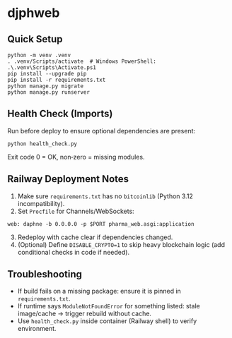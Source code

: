 # djphweb

## Quick Setup
```
python -m venv .venv
. .venv/Scripts/activate  # Windows PowerShell: .\.venv\Scripts\Activate.ps1
pip install --upgrade pip
pip install -r requirements.txt
python manage.py migrate
python manage.py runserver
```

## Health Check (Imports)
Run before deploy to ensure optional dependencies are present:
```
python health_check.py
```
Exit code 0 = OK, non‑zero = missing modules.

## Railway Deployment Notes
1. Make sure `requirements.txt` has no `bitcoinlib` (Python 3.12 incompatibility).
2. Set `Procfile` for Channels/WebSockets:
```
web: daphne -b 0.0.0.0 -p $PORT pharma_web.asgi:application
```
3. Redeploy with cache clear if dependencies changed.
4. (Optional) Define `DISABLE_CRYPTO=1` to skip heavy blockchain logic (add conditional checks in code if needed).

## Troubleshooting
- If build fails on a missing package: ensure it is pinned in `requirements.txt`.
- If runtime says `ModuleNotFoundError` for something listed: stale image/cache → trigger rebuild without cache.
- Use `health_check.py` inside container (Railway shell) to verify environment.
